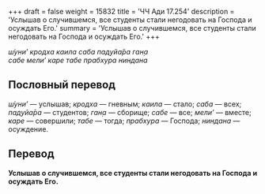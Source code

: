 +++
draft = false
weight = 15832
title = 'ЧЧ Ади 17.254'
description = 'Услышав о случившемся, все студенты стали негодовать на Господа и осуждать Его.'
summary = 'Услышав о случившемся, все студенты стали негодовать на Господа и осуждать Его.'
+++

_ш́уни’ кродха каила саба пад̣уйа̄ра ган̣а  
сабе мели’ каре табе прабхура ниндана_

## Пословный перевод

_ш́уни’_ — услышав; _кродха_ — гневным; _каила_ — стало; _саба_ — всех; _пад̣уйа̄ра_ — студентов; _ган̣а_ — сборище; _сабе_ — все; _мели’_ — вместе; _каре_ — совершили; _табе_ — тогда; _прабхура_ — Господа; _ниндана_ — осуждение.

## Перевод

**Услышав о случившемся, все студенты стали негодовать на Господа и осуждать Его.**
